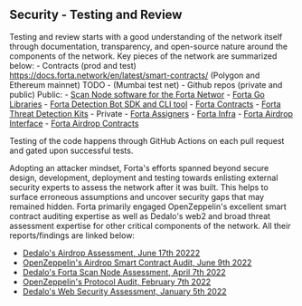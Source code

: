 ## Security - Testing and Review

Testing and review starts with a good understanding of the network itself through documentation, transparency, and open-source nature around the components of the network. Key pieces of the network are summarized below:
    - Contracts (prod and test)
        https://docs.forta.network/en/latest/smart-contracts/ (Polygon and Ethereum mainnet)
        TODO - (Mumbai test net)
    - Github repos (private and public)
        Public:
             - [Scan Node software for the Forta Networ](https://github.com/forta-network/forta-node)
             - [Forta Go Libraries](https://github.com/forta-network/forta-core-go)
             - [Forta Detection Bot SDK and CLI tool](https://github.com/forta-network/forta-bot-sdk)
             - [Forta Contracts](https://github.com/forta-network/forta-contracts)
             - [Forta Threat Detection Kits](https://github.com/forta-network/starter-kits)
             - 
        Private
            - [Forta Assigners](https://github.com/forta-network/forta-assigner)
            - [Forta Infra](https://github.com/forta-network/forta-infra)
            - [Forta Airdrop Interface](https://github.com/forta-network/airdrop-interface)
            - [Forta Airdrop Contracts](https://github.com/forta-network/airdrop)


Testing of the code happens through GitHub Actions on each pull request and gated upon successful tests. 

Adopting an attacker mindset, Forta's efforts spanned beyond secure design, development, deployment and testing towards enlisting external security experts to assess the network after it was built. This helps to surface erroneous assumptions and uncover security gaps that may remained hidden. Forta primarily engaged OpenZeppelin's excellent smart contract auditing expertise as well as Dedalo's web2 and broad threat assessment expertise for other critical components of the network. All their reports/findings are linked below:
- [Dedalo's Airdrop Assessment, June 17th 20222](2022Q2-FortaAirdrop-AuditReport.pdf)
- <a href="Forta Network Airdrop Audit Report.pdf">OpenZeppelin's Airdrop Smart Contract Audit, June 9th 2022</a>
- [Dedalo's Forta Scan Node Assessment, April 7th 2022](2022Q1-V2-FortaNode-AuditReport.pdf)
- <a href="OZ Forta Protocol Audit.pdf">OpenZeppelin's Protocol Audit, February 7th 2022</a>
- [Dedalo's Web Security Assessment, January 5th 2022 ](Forta-Report-DDL-05-01-2022.pdf)
